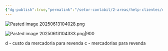 ```yaml
---
{"dg-publish":true,"permalink":"/setor-contabil/2-areas/help-clientes/com-med-complexo-pharma-8180/","dgPassFrontmatter":true,"created":"2025-06-13T10:40:25.646-03:00","updated":"2025-06-13T11:00:24.390-03:00"}
---
```







![Pasted image 20250613104028.png](/img/user/SETOR%20CONT%C3%81BIL/4.%20ARQUIVOS/Pasted%20image%2020250613104028.png)


![Pasted image 20250613104333.png|900](/img/user/SETOR%20CONT%C3%81BIL/4.%20ARQUIVOS/Pasted%20image%2020250613104333.png)

d - custo da mercadoria para revenda
c - mercadorias para revenda